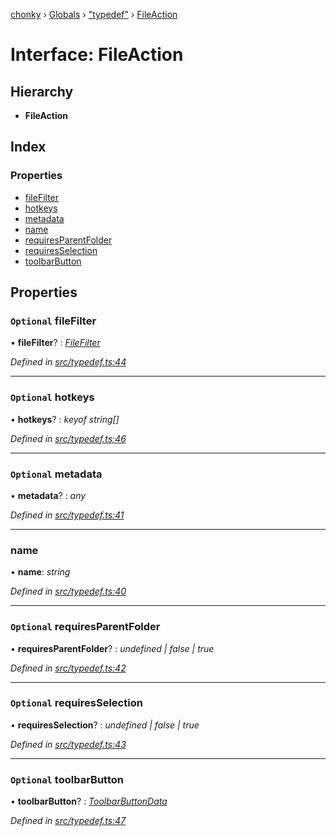 [chonky](../README.md) › [Globals](../globals.md) › ["typedef"](../modules/_typedef_.md) › [FileAction](_typedef_.fileaction.md)

# Interface: FileAction

## Hierarchy

* **FileAction**

## Index

### Properties

* [fileFilter](_typedef_.fileaction.md#optional-filefilter)
* [hotkeys](_typedef_.fileaction.md#optional-hotkeys)
* [metadata](_typedef_.fileaction.md#optional-metadata)
* [name](_typedef_.fileaction.md#name)
* [requiresParentFolder](_typedef_.fileaction.md#optional-requiresparentfolder)
* [requiresSelection](_typedef_.fileaction.md#optional-requiresselection)
* [toolbarButton](_typedef_.fileaction.md#optional-toolbarbutton)

## Properties

### `Optional` fileFilter

• **fileFilter**? : *[FileFilter](../modules/_typedef_.md#filefilter)*

*Defined in [src/typedef.ts:44](https://github.com/TimboKZ/Chonky/blob/cc6d20b/src/typedef.ts#L44)*

___

### `Optional` hotkeys

• **hotkeys**? : *keyof string[]*

*Defined in [src/typedef.ts:46](https://github.com/TimboKZ/Chonky/blob/cc6d20b/src/typedef.ts#L46)*

___

### `Optional` metadata

• **metadata**? : *any*

*Defined in [src/typedef.ts:41](https://github.com/TimboKZ/Chonky/blob/cc6d20b/src/typedef.ts#L41)*

___

###  name

• **name**: *string*

*Defined in [src/typedef.ts:40](https://github.com/TimboKZ/Chonky/blob/cc6d20b/src/typedef.ts#L40)*

___

### `Optional` requiresParentFolder

• **requiresParentFolder**? : *undefined | false | true*

*Defined in [src/typedef.ts:42](https://github.com/TimboKZ/Chonky/blob/cc6d20b/src/typedef.ts#L42)*

___

### `Optional` requiresSelection

• **requiresSelection**? : *undefined | false | true*

*Defined in [src/typedef.ts:43](https://github.com/TimboKZ/Chonky/blob/cc6d20b/src/typedef.ts#L43)*

___

### `Optional` toolbarButton

• **toolbarButton**? : *[ToolbarButtonData](_typedef_.toolbarbuttondata.md)*

*Defined in [src/typedef.ts:47](https://github.com/TimboKZ/Chonky/blob/cc6d20b/src/typedef.ts#L47)*
